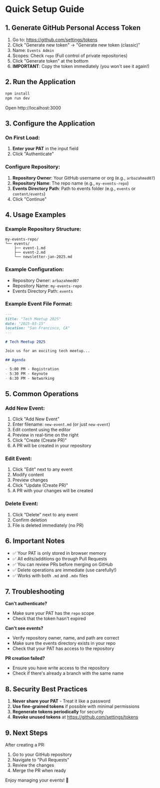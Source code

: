 # Quick Setup Guide

## 1. Generate GitHub Personal Access Token

1. Go to: https://github.com/settings/tokens
2. Click "Generate new token" → "Generate new token (classic)"
3. Name: `Events Admin`
4. Scopes: Check `repo` (Full control of private repositories)
5. Click "Generate token" at the bottom
6. **IMPORTANT**: Copy the token immediately (you won't see it again!)

## 2. Run the Application

```bash
npm install
npm run dev
```

Open http://localhost:3000

## 3. Configure the Application

### On First Load:

1. **Enter your PAT** in the input field
2. Click "Authenticate"

### Configure Repository:

1. **Repository Owner**: Your GitHub username or org (e.g., `arbazahmed07`)
2. **Repository Name**: The repo name (e.g., `my-events-repo`)
3. **Events Directory Path**: Path to events folder (e.g., `events` or `content/events`)
4. Click "Continue"

## 4. Usage Examples

### Example Repository Structure:

```
my-events-repo/
└── events/
    ├── event-1.md
    ├── event-2.md
    └── newsletter-jan-2025.md
```

### Example Configuration:

- Repository Owner: `arbazahmed07`
- Repository Name: `my-events-repo`
- Events Directory Path: `events`

### Example Event File Format:

```markdown
---
title: "Tech Meetup 2025"
date: "2025-03-15"
location: "San Francisco, CA"
---

# Tech Meetup 2025

Join us for an exciting tech meetup...

## Agenda

- 5:00 PM - Registration
- 5:30 PM - Keynote
- 6:30 PM - Networking
```

## 5. Common Operations

### Add New Event:

1. Click "Add New Event"
2. Enter filename: `new-event.md` (or just `new-event`)
3. Edit content using the editor
4. Preview in real-time on the right
5. Click "Create (Create PR)"
6. A PR will be created in your repository

### Edit Event:

1. Click "Edit" next to any event
2. Modify content
3. Preview changes
4. Click "Update (Create PR)"
5. A PR with your changes will be created

### Delete Event:

1. Click "Delete" next to any event
2. Confirm deletion
3. File is deleted immediately (no PR)

## 6. Important Notes

- ✅ Your PAT is only stored in browser memory
- ✅ All edits/additions go through Pull Requests
- ✅ You can review PRs before merging on GitHub
- ✅ Delete operations are immediate (use carefully!)
- ✅ Works with both `.md` and `.mdx` files

## 7. Troubleshooting

**Can't authenticate?**

- Make sure your PAT has the `repo` scope
- Check that the token hasn't expired

**Can't see events?**

- Verify repository owner, name, and path are correct
- Make sure the events directory exists in your repo
- Check that your PAT has access to the repository

**PR creation failed?**

- Ensure you have write access to the repository
- Check if there's already a branch with the same name

## 8. Security Best Practices

1. **Never share your PAT** - Treat it like a password
2. **Use fine-grained tokens** if possible with minimal permissions
3. **Regenerate tokens periodically** for security
4. **Revoke unused tokens** at https://github.com/settings/tokens

## 9. Next Steps

After creating a PR:

1. Go to your GitHub repository
2. Navigate to "Pull Requests"
3. Review the changes
4. Merge the PR when ready

Enjoy managing your events! 🎉
